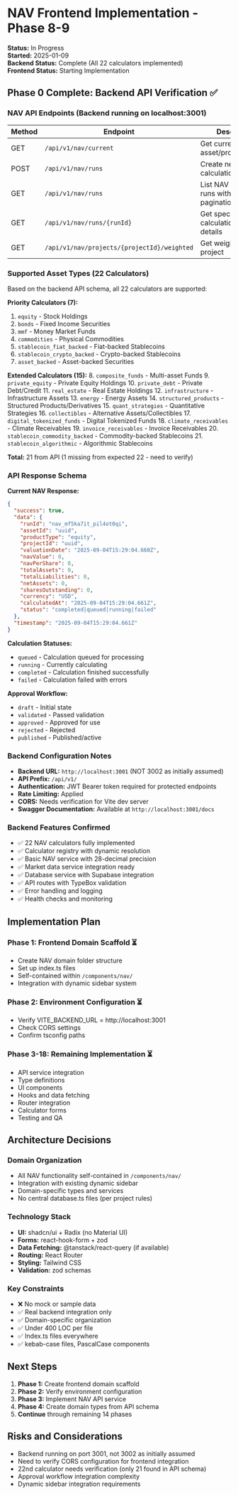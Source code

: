 # NAV Frontend Implementation - Phase 8-9

**Status:** In Progress  
**Started:** 2025-01-09  
**Backend Status:** Complete (All 22 calculators implemented)  
**Frontend Status:** Starting Implementation  

## Phase 0 Complete: Backend API Verification ✅

### NAV API Endpoints (Backend running on localhost:3001)

| Method | Endpoint | Description | Status |
|--------|----------|-------------|---------|
| GET | `/api/v1/nav/current` | Get current NAV for asset/product/project | ✅ Working |
| POST | `/api/v1/nav/runs` | Create new NAV calculation run | ✅ Available |
| GET | `/api/v1/nav/runs` | List NAV calculation runs with pagination/filtering | ✅ Available |
| GET | `/api/v1/nav/runs/{runId}` | Get specific NAV calculation run details | ✅ Available |
| GET | `/api/v1/nav/projects/{projectId}/weighted` | Get weighted NAV for project | ✅ Available |

### Supported Asset Types (22 Calculators)

Based on the backend API schema, all 22 calculators are supported:

**Priority Calculators (7):**
1. `equity` - Stock Holdings
2. `bonds` - Fixed Income Securities  
3. `mmf` - Money Market Funds
4. `commodities` - Physical Commodities
5. `stablecoin_fiat_backed` - Fiat-backed Stablecoins
6. `stablecoin_crypto_backed` - Crypto-backed Stablecoins
7. `asset_backed` - Asset-backed Securities

**Extended Calculators (15):**
8. `composite_funds` - Multi-asset Funds
9. `private_equity` - Private Equity Holdings
10. `private_debt` - Private Debt/Credit
11. `real_estate` - Real Estate Holdings
12. `infrastructure` - Infrastructure Assets
13. `energy` - Energy Assets
14. `structured_products` - Structured Products/Derivatives
15. `quant_strategies` - Quantitative Strategies
16. `collectibles` - Alternative Assets/Collectibles
17. `digital_tokenized_funds` - Digital Tokenized Funds
18. `climate_receivables` - Climate Receivables
19. `invoice_receivables` - Invoice Receivables
20. `stablecoin_commodity_backed` - Commodity-backed Stablecoins
21. `stablecoin_algorithmic` - Algorithmic Stablecoins

**Total:** 21 from API (1 missing from expected 22 - need to verify)

### API Response Schema

**Current NAV Response:**
```json
{
  "success": true,
  "data": {
    "runId": "nav_mf5ka7it_pil4ot0qi",
    "assetId": "uuid",
    "productType": "equity",
    "projectId": "uuid", 
    "valuationDate": "2025-09-04T15:29:04.660Z",
    "navValue": 0,
    "navPerShare": 0,
    "totalAssets": 0,
    "totalLiabilities": 0,
    "netAssets": 0,
    "sharesOutstanding": 0,
    "currency": "USD",
    "calculatedAt": "2025-09-04T15:29:04.661Z",
    "status": "completed|queued|running|failed"
  },
  "timestamp": "2025-09-04T15:29:04.661Z"
}
```

**Calculation Statuses:**
- `queued` - Calculation queued for processing
- `running` - Currently calculating
- `completed` - Calculation finished successfully
- `failed` - Calculation failed with errors

**Approval Workflow:**
- `draft` - Initial state
- `validated` - Passed validation
- `approved` - Approved for use
- `rejected` - Rejected
- `published` - Published/active

### Backend Configuration Notes

- **Backend URL:** `http://localhost:3001` (NOT 3002 as initially assumed)
- **API Prefix:** `/api/v1/`  
- **Authentication:** JWT Bearer token required for protected endpoints
- **Rate Limiting:** Applied
- **CORS:** Needs verification for Vite dev server
- **Swagger Documentation:** Available at `http://localhost:3001/docs`

### Backend Features Confirmed

- ✅ 22 NAV calculators fully implemented
- ✅ Calculator registry with dynamic resolution
- ✅ Basic NAV service with 28-decimal precision
- ✅ Market data service integration ready
- ✅ Database service with Supabase integration
- ✅ API routes with TypeBox validation
- ✅ Error handling and logging
- ✅ Health checks and monitoring

## Implementation Plan

### Phase 1: Frontend Domain Scaffold ⏳
- Create NAV domain folder structure
- Set up index.ts files
- Self-contained within `/components/nav/`
- Integration with dynamic sidebar system

### Phase 2: Environment Configuration ⏳  
- Verify VITE_BACKEND_URL = http://localhost:3001
- Check CORS settings
- Confirm tsconfig paths

### Phase 3-18: Remaining Implementation ⏳
- API service integration
- Type definitions
- UI components
- Hooks and data fetching
- Router integration
- Calculator forms
- Testing and QA

## Architecture Decisions

### Domain Organization
- All NAV functionality self-contained in `/components/nav/`
- Integration with existing dynamic sidebar
- Domain-specific types and services
- No central database.ts files (per project rules)

### Technology Stack
- **UI:** shadcn/ui + Radix (no Material UI)
- **Forms:** react-hook-form + zod
- **Data Fetching:** @tanstack/react-query (if available)
- **Routing:** React Router
- **Styling:** Tailwind CSS
- **Validation:** zod schemas

### Key Constraints
- ❌ No mock or sample data
- ✅ Real backend integration only
- ✅ Domain-specific organization
- ✅ Under 400 LOC per file
- ✅ Index.ts files everywhere
- ✅ kebab-case files, PascalCase components

## Next Steps

1. **Phase 1:** Create frontend domain scaffold
2. **Phase 2:** Verify environment configuration
3. **Phase 3:** Implement NAV API service
4. **Phase 4:** Create domain types from API schema
5. **Continue** through remaining 14 phases

## Risks and Considerations

- Backend running on port 3001, not 3002 as initially assumed
- Need to verify CORS configuration for frontend integration  
- 22nd calculator needs verification (only 21 found in API schema)
- Approval workflow integration complexity
- Dynamic sidebar integration requirements
